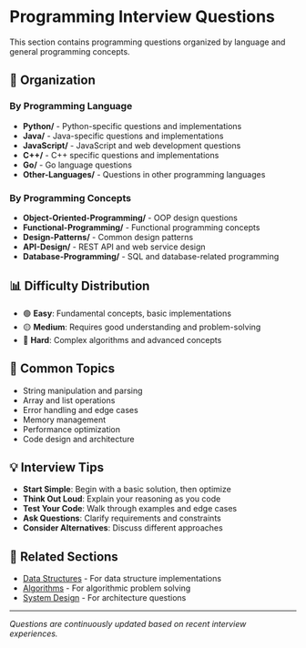 # Programming Interview Questions

This section contains programming questions organized by language and general programming concepts.

## 📁 Organization

### By Programming Language
- **Python/** - Python-specific questions and implementations
- **Java/** - Java-specific questions and implementations
- **JavaScript/** - JavaScript and web development questions
- **C++/** - C++ specific questions and implementations
- **Go/** - Go language questions
- **Other-Languages/** - Questions in other programming languages

### By Programming Concepts
- **Object-Oriented-Programming/** - OOP design questions
- **Functional-Programming/** - Functional programming concepts
- **Design-Patterns/** - Common design patterns
- **API-Design/** - REST API and web service design
- **Database-Programming/** - SQL and database-related programming

## 📊 Difficulty Distribution

- 🟢 **Easy**: Fundamental concepts, basic implementations
- 🟡 **Medium**: Requires good understanding and problem-solving
- 🔴 **Hard**: Complex algorithms and advanced concepts

## 🎯 Common Topics

- String manipulation and parsing
- Array and list operations
- Error handling and edge cases
- Memory management
- Performance optimization
- Code design and architecture

## 💡 Interview Tips

- **Start Simple**: Begin with a basic solution, then optimize
- **Think Out Loud**: Explain your reasoning as you code
- **Test Your Code**: Walk through examples and edge cases
- **Ask Questions**: Clarify requirements and constraints
- **Consider Alternatives**: Discuss different approaches

## 🔗 Related Sections

- [Data Structures](../Data-Structures/) - For data structure implementations
- [Algorithms](../Algorithms/) - For algorithmic problem solving
- [System Design](../System-Design/) - For architecture questions

---

*Questions are continuously updated based on recent interview experiences.*
